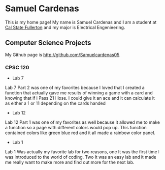 # Samuel Cardenas
This is my home page! My name is Samuel Cardenas and I am a student at [Cal State Fullerton](http://www.fulerton.edu/) and my major is Electrical Engenieering. 
## Computer Science Projects
My Github page is http://github.com/Samuelcardenas05.
### CPSC 120

* Lab 7
  
Lab 7 Part 2 was one of my favorites because I loved that I created a function that actually gave me results of winning a game with a card and knowing that if i Pass 21 I lose. I could give it an ace and it can calculate it as either a 1 or 11 depending on the cards handed

* Lab 12
  
Lab 12 Part 1 was one of my favorites as well because it allowed me to make a function so a page with different colors would pop up. This function contained colors like green blue red and it all made a rainbow color panel.

* Lab 1
  
Lab 1 Was actually my favorite lab for two reasons, one It was the first time I was introduced to the world of coding. Two It was an easy lab and it made me really want to make more and find out more for the next lab. 
